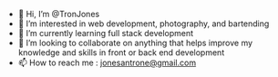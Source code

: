 - 👋 Hi, I’m @TronJones 
- 👀 I’m interested in web development, photography, and bartending
- 🌱 I’m currently learning full stack development 
- 💞️ I’m looking to collaborate on anything that helps improve my knowledge and skills in front or back end development 
- 📫 How to reach me : jonesantrone@gmail.com

<!---
TronJones/TronJones is a ✨ special ✨ repository because its `README.md` (this file) appears on your GitHub profile.
You can click the Preview link to take a look at your changes.
--->
